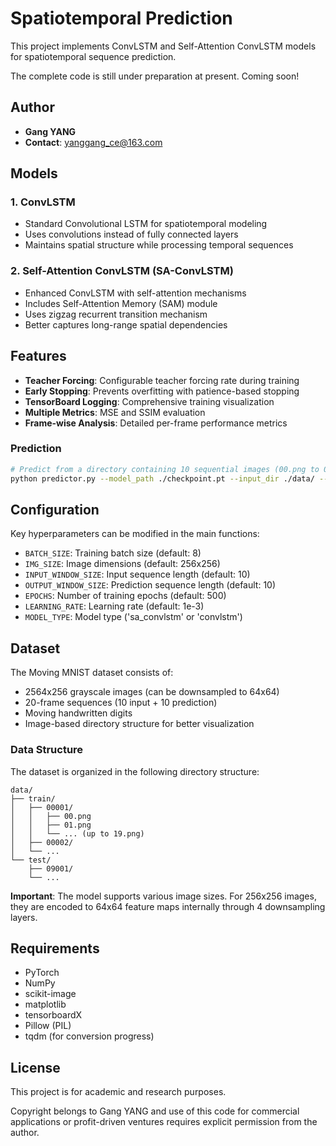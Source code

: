 # Spatiotemporal Prediction

This project implements ConvLSTM and Self-Attention ConvLSTM models for spatiotemporal sequence prediction.

The complete code is still under preparation at present. Coming soon!

## Author
- **Gang YANG**
- **Contact**: yanggang_ce@163.com

## Models

### 1. ConvLSTM
- Standard Convolutional LSTM for spatiotemporal modeling
- Uses convolutions instead of fully connected layers
- Maintains spatial structure while processing temporal sequences

### 2. Self-Attention ConvLSTM (SA-ConvLSTM)
- Enhanced ConvLSTM with self-attention mechanisms
- Includes Self-Attention Memory (SAM) module
- Uses zigzag recurrent transition mechanism
- Better captures long-range spatial dependencies

## Features

- **Teacher Forcing**: Configurable teacher forcing rate during training
- **Early Stopping**: Prevents overfitting with patience-based stopping
- **TensorBoard Logging**: Comprehensive training visualization
- **Multiple Metrics**: MSE and SSIM evaluation
- **Frame-wise Analysis**: Detailed per-frame performance metrics

### Prediction
```bash
# Predict from a directory containing 10 sequential images (00.png to 09.png)
python predictor.py --model_path ./checkpoint.pt --input_dir ./data/ --output_dir ./predictions --visualize
```

## Configuration

Key hyperparameters can be modified in the main functions:

- `BATCH_SIZE`: Training batch size (default: 8)
- `IMG_SIZE`: Image dimensions (default: 256x256)
- `INPUT_WINDOW_SIZE`: Input sequence length (default: 10)
- `OUTPUT_WINDOW_SIZE`: Prediction sequence length (default: 10)
- `EPOCHS`: Number of training epochs (default: 500)
- `LEARNING_RATE`: Learning rate (default: 1e-3)
- `MODEL_TYPE`: Model type ('sa_convlstm' or 'convlstm')

## Dataset

The Moving MNIST dataset consists of:
- 2564x256 grayscale images (can be downsampled to 64x64)
- 20-frame sequences (10 input + 10 prediction)
- Moving handwritten digits
- Image-based directory structure for better visualization

### Data Structure

The dataset is organized in the following directory structure:
```
data/
├── train/
│   ├── 00001/
│   │   ├── 00.png
│   │   ├── 01.png
│   │   └── ... (up to 19.png)
│   ├── 00002/
│   └── ...
└── test/
    ├── 09001/
    └── ...
```


**Important**: The model supports various image sizes. For 256x256 images, they are encoded to 64x64 feature maps internally through 4 downsampling layers.

## Requirements

- PyTorch
- NumPy
- scikit-image
- matplotlib
- tensorboardX
- Pillow (PIL)
- tqdm (for conversion progress)

## License

This project is for academic and research purposes.


Copyright belongs to Gang YANG and use of this code for commercial applications or profit-driven ventures requires explicit permission from the author.




